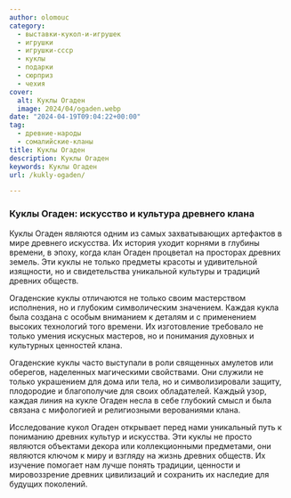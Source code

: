 ```yaml
---
author: olomouc
category:
  - выставки-кукол-и-игрушек
  - игрушки
  - игрушки-ссср
  - куклы
  - подарки
  - сюрприз
  - чехия
cover:
  alt: Куклы Огаден
  image: 2024/04/ogaden.webp
date: "2024-04-19T09:04:22+00:00"
tag:
  - древние-народы
  - сомалийские-кланы
title: Куклы Огаден
description: Куклы Огаден
keywords: Куклы Огаден
url: /kukly-ogaden/

---
```

### Куклы Огаден: искусство и культура древнего клана

Куклы Огаден являются одним из самых захватывающих артефактов в мире древнего искусства. Их история уходит корнями в глубины времени, в эпоху, когда клан Огаден процветал на просторах древних земель. Эти куклы не только предметы красоты и удивительной изящности, но и свидетельства уникальной культуры и традиций древних обществ.

Огаденские куклы отличаются не только своим мастерством исполнения, но и глубоким символическим значением. Каждая кукла была создана с особым вниманием к деталям и с применением высоких технологий того времени. Их изготовление требовало не только умения искусных мастеров, но и понимания духовных и культурных ценностей клана.

Огаденские куклы часто выступали в роли священных амулетов или оберегов, наделенных магическими свойствами. Они служили не только украшением для дома или тела, но и символизировали защиту, плодородие и благополучие для своих обладателей. Каждый узор, каждая линия на кукле Огаден несла в себе глубокий смысл и была связана с мифологией и религиозными верованиями клана.

Исследование кукол Огаден открывает перед нами уникальный путь к пониманию древних культур и искусства. Эти куклы не просто являются объектами декора или коллекционными предметами, они являются ключом к миру и взгляду на жизнь древних обществ. Их изучение помогает нам лучше понять традиции, ценности и мировоззрение древних цивилизаций и сохранить их наследие для будущих поколений.
